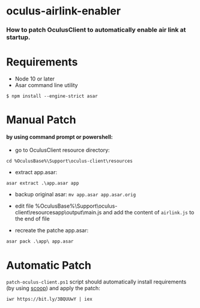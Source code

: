# oculus-airlink-enabler

### How to patch OculusClient to automatically enable air link at startup.

# Requirements
* Node 10 or later
* Asar command line utility
 
`$ npm install --engine-strict asar`

# Manual Patch
#### by using command prompt or powershell:
* go to OculusClient resource directory:

`cd %OculusBase%\Support\oculus-client\resources`
* extract app.asar:

`asar extract .\app.asar app`
* backup original asar:
`mv app.asar app.asar.orig`

* edit file %OculusBase%\Support\oculus-client\resourcesapp\output\main.js and add the content of `airlink.js` to the end of file
* recreate the patche app.asar:

`asar pack .\app\ app.asar`

# Automatic Patch
`patch-oculus-client.ps1` script should automatically install requirements (by using [scoop](https://scoop.sh/)) and apply the patch:

`iwr https://bit.ly/3BQUUwY | iex`
